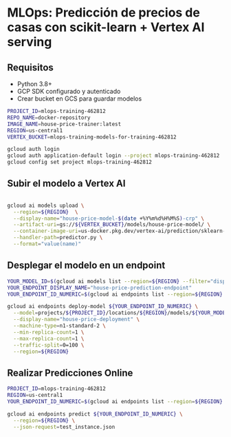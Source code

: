 # MLOps: Predicción de precios de casas con scikit-learn + Vertex AI serving




## Requisitos
- Python 3.8+
- GCP SDK configurado y autenticado
- Crear bucket en GCS para guardar modelos

```bash
PROJECT_ID=mlops-training-462812
REPO_NAME=docker-repository
IMAGE_NAME=house-price-trainer:latest
REGION=us-central1 
VERTEX_BUCKET=mlops-training-models-for-training-462812

gcloud auth login
gcloud auth application-default login --project mlops-training-462812
gcloud config set project mlops-training-462812 
```


## Subir el modelo a Vertex AI
```bash

gcloud ai models upload \
  --region=${REGION}  \
  --display-name="house-price-model-$(date +%Y%m%d%H%M%S)-crp" \
  --artifact-uri=gs://${VERTEX_BUCKET}/models/house-price-model/ \
  --container-image-uri=us-docker.pkg.dev/vertex-ai/prediction/sklearn-cpu.1-5:latest \
  --handler-path=predictor.py \
  --format="value(name)"

```


## Desplegar el modelo en un endpoint
```bash
YOUR_MODEL_ID=$(gcloud ai models list --region=${REGION} --filter="displayName:house-price-model" --format="value(name)" | cut -d '/' -f 6)
YOUR_ENDPOINT_DISPLAY_NAME="house-price-prediction-endpoint"
YOUR_ENDPOINT_ID_NUMERIC=$(gcloud ai endpoints list --region=${REGION} --filter="displayName:${YOUR_ENDPOINT_DISPLAY_NAME}" --format="value(name)" | cut -d '/' -f 6)

gcloud ai endpoints deploy-model ${YOUR_ENDPOINT_ID_NUMERIC} \
  --model=projects/${PROJECT_ID}/locations/${REGION}/models/${YOUR_MODEL_ID} \
  --display-name="house-price-deployment" \
  --machine-type=n1-standard-2 \
  --min-replica-count=1 \
  --max-replica-count=1 \
  --traffic-split=0=100 \
  --region=${REGION}
```

## Realizar Predicciones Online
```bash
PROJECT_ID=mlops-training-462812
REGION=us-central1
YOUR_ENDPOINT_ID_NUMERIC=$(gcloud ai endpoints list --region=${REGION} --filter="displayName:${YOUR_ENDPOINT_DISPLAY_NAME}" --format="value(name)" | cut -d '/' -f 6)

gcloud ai endpoints predict ${YOUR_ENDPOINT_ID_NUMERIC} \
  --region=${REGION} \
  --json-request=test_instance.json
```

